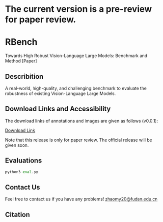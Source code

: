 # The current version is a pre-review for paper review.

# RBench

Towards High Robust Vision-Language Large Models: Benchmark and Method [Paper]

## Describition

A real-world, high-quality, and challenging benchmark to evaluate the robustness of existing Vision-Language Large Models.

## Download Links and Accessibility

The download links of annotations and images are given as follows (v0.0.1):

[Download Link](RBench_images.zip
)

Note that this release is only for paper review. The official release will be given soon.

## Evaluations

```python
python3 eval.py
```
## Contact Us

Feel free to contact us if you have any problems! zhaomy20@fudan.edu.cn

## Citation

